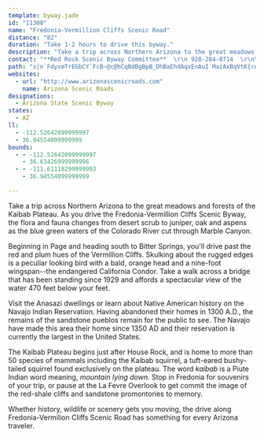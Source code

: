 ```yaml
---
template: byway.jade
id: "11300"
name: "Fredonia-Vermillion Cliffs Scenic Road"
distance: "82"
duration: "Take 1-2 hours to drive this byway."
description: "Take a trip across Northern Arizona to the great meadows and forests of the Kaibab Plateau. As you drive the Fredonia-Vermillion Cliffs Scenic Byway, the flora and fauna changes from desert scrub to juniper, oak and aspens."
contact: "**Red Rock Scenic Byway Committee**  \r\n 928-284-0714  \r\n\r\n"
path: "s|n`FdyxmTrEGbCY`FcB~@c@hCqBdBgBpB_DhBaEhdAqxEnAuI`MazAxBqVtK{rAhCcY|@wM|D_d@~@_HjAoGjCuJrDgKrv@aqBbJiW|@eDxBuN\\aJxBabAd@eHnLou@rCeOx@yChQui@jv@o}B|F{PhDmIjBmDfG{Jne@mu@~kCwgErAmCxCgH|ZmcAlBgHvEgPxA{DnDuHtWeb@xAkDrAuDhB_JXaC^oFDkIYgFUmCiAmGmCgJmHkTy@_DS{BBgCZiCdHoRN{ACqAYgBu@uAg@k@{B}Ac@a@c@k@q@_BmCwNGw@FgBHk@d@oA^k@lAy@xA[nABbA^^\\hD~ExAr@hAFvAYhA_@|IgE^MvBKbC^hAf@rD~DbD~@nB?bB_@rPuGlB]dCRlErElBv@|CDpKgEzDeAjBKzMRlDEh[sClTaCxAE`FPfBTdBb@xPzHrDtAlFnAfFXrFQfDe@hCm@vTkInC[hBRfHfDr@LlDDdEo@pA?bYzDlAp@nAtAhB~Fr@rAlBrAn@P~ALxASlD_BxASn@?fFj@hC?hAQ`HsBhAEb@@dDv@lA@rAU|D}B~@OxADrDf@vADnC_@lFeCvDm@~Ak@~AeB`BiEn@cAxAcB~@q@lAe@xCQr@HhBf@xBvAd]x\\bDtCnAbBrDzGvChGxFdK|AfBz@x@~H`EzCfBrOzMbDdBvAVzDL~KPfDQ~Bw@l@[dBkBx@uAn@mB\\eBT_DYoOH_F^gDhCqPh@_H?_Fe@u`@@kCNmBVsAd@cBbAoCbE_JpEwKnCuIbAeEbAiHZ_ET{Eb@iSd@sE\\}AbAcDnAkCxB{CbCyBn@]xLuEtE_BfCsA~@s@lBqBrAgCp@gB`AgEZkEKsEWeCQgAsAgFsA_DoBiG_@wCCcCT_Df@qBnAiCnCyC`DqCrCmBlD_BrCg@xBQlCDtTlAnQfBbNpB`GfAr[lHrDj@fB?nAKhBu@b@e@t@qAx@kDAwBMwBe@aCy@kCwPmb@qAmC{BeDeCgCsBsAygAon@}EyC{DqCsFoFuBgCcBeCiCeE{DaIcBgEWeCHoAVqAdEaHp@_BbA{B|CaJrAeDjB{CfHsHf@_BJ_A@_AMeA_@yAiAyAgCiBmDaDw@cB[mBAk@dAiMC}Qp@sNNaBh@yCrD}Lt@_DZqBVuMXoFt@yI^aDhBoKR}CEiBa@qC{@gCwF{HgGgKi@gAuAgFo@eFiAgEi@qDDoCLw@nD}Nt@mEr@aIX_J~@wE|AcER}AGeCOy@a@_A_H{I_BmAiAc@qHm@wAm@qAeAi@y@mCgGkAeA{HaCmDw@}K{Cq@WyCcByAoAgHiHgCyAaBgB[}@MgACeB`@{BfAmBnRmOh@g@jAeBfAmDnAaLbBoGlAmD~@oBh@y@~BuBbCsArAqA\\g@`@mARsADq@OaCeAgIGkCReBj@mBfGiIfBsBlBeB~ByA|Am@rKgDzBeAlBwApBiCbC_FrAuB`DeC~@gAZo@^oApB_LDyCi@}IIsC\\yA^m@`@]|@MnL?v@K\\Kx@o@j@cAZiAC_C}@qEEuB^eBfCoD|@_CFyCSeHXmEUsBwBsEWgB?s@t@uI?yEIgBeAkFgEqPMsABsBbAgHNw@h@mAx@m@n@Qh@?lCd@nAEbA_@h@g@h@_At@_Cr@qCD{DIaB_@qBe@mAi@aAs@w@_@_@aJgFsAYeAPs@l@_@x@EpAJ`AlAfDPpAGtASp@y@`Am@RcAHgMJ{BEgAWiAm@{@wAg@}CCiCa@{Ay@s@g@Qa@?c@Ju@l@c@~A?lAh@dFOrA_@f@_@Rc@Hu@Oc@a@OYO_B^}St@aNhIim@dCoOhj@}kCbQqx@fSy`AzBgNbA{Hji@euDlGmd@fFe]zPelA|DcWzQiqArNy`A`OqeAjZasB`Iuk@^sD\\oS`@uEjJym@dR_lArBcP`AuMNoIIsKOeEc@cGsD_]eQg|Ai@iEwBuKu@sCcBgFiC}GaWgi@yFcLkHoP}CaKii@goB_AwC{BqEyCqD{cCwhCcl@in@yB_ByAs@y@SuB_@oXqCyB[}EmAcBo@{GiD_E_DyBsBmCeD_AcB_AeDQeBAgAH_DrAoHPkBAaC]qC}F}V{_@i{Bo@sCs@gBeAyBgBqCq]e^kFuD{ToNwAeA_BaBaCqEyGuQs@uAaByBsaA}v@sAsAeBqCq@gBsDmOa@sAy@_BmBuBeMgGiJgFgtAoq@gP{IqBeBoBsCuP}WgEoH{@wBuAcEkBqH}Kq_@iMod@wBsLeTsdBc@eB_@w@sCoDg@}@a@oAIyA?eBXeBvHkTAy@nAyEVeC`@uLd@oCXeAdAyBdK}QlDsFbFsGvGgGhb@w[rByA~A{@lCq@nCArANtLpCzD^te@g@|FFbE^nFnAjDxA`l@hZnOrHxPnHnE|B~gBxx@tn@nWrFtCtKdH|B`AzBv@tCj@jcAvIvHrAli@zKtKpBrBr@xBvAn@l@hAtAbAdBpHrP`MrWnAxCrAlEx@xBvFzJ~A~BvBrBxB`AbCb@jLn@|E?z_AwLlN_BjDDdPfBrTp@rD?nBKr^kFxEOvDRvX~CnBFxAEvCe@hfAsWfEw@~AM`L`@zLM`FFj{BlKfBSbCeA|CmD"
websites: 
  - url: "http://www.arizonascenicroads.com"
    name: Arizona Scenic Roads
designations: 
  - Arizona State Scenic Byway
states: 
  - AZ
ll: 
  - -112.52642099999997
  - 36.94554099999999
bounds: 
  - - -112.52642099999997
    - 36.63426999999996
  - - -111.61118299999993
    - 36.94554099999999

---
```


Take a trip across Northern Arizona to the great meadows and forests of the Kaibab Plateau. As you drive the Fredonia-Vermillion Cliffs Scenic Byway, the flora and fauna changes from desert scrub to juniper, oak and aspens as the blue green waters of the Colorado River cut through Marble Canyon.

Beginning in Page and heading south to Bitter Springs, you'll drive past the red and plum hues of the Vermillion Cliffs. Skulking about the rugged edges is a peculiar looking bird with a bald, orange head and a nine-foot wingspan--the endangered California Condor. Take a walk across a bridge that has been standing since 1929 and affords a spectacular view of the water 470 feet below your feet.

Visit the Anasazi dwellings or learn about Native American history on the Navajo Indian Reservation. Having abandoned their homes in 1300 A.D., the remains of the sandstone pueblos remain for the public to see. The Navajo have made this area their home since 1350 AD and their reservation is currently the largest in the United States.

The Kaibab Plateau begins just after House Rock, and is home to more than 50 species of mammals including the Kaibab squirrel, a tuft-eared bushy-tailed squirrel found exclusively on the plateau. The word _kaibab_ is a Piute Indian word meaning, _mountain lying down._ Stop in Fredonia for souvenirs of your trip, or pause at the La Fevre Overlook to get commit the image of the red-shale cliffs and sandstone promontories to memory.

Whether history, wildlife or scenery gets you moving, the drive along Fredonia-Vermilion Cliffs Scenic Road has something for every Arizona traveler.
